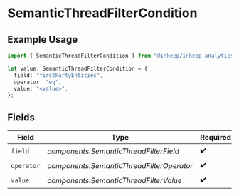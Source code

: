 # SemanticThreadFilterCondition

## Example Usage

```typescript
import { SemanticThreadFilterCondition } from "@inkeep/inkeep-analytics/models/components";

let value: SemanticThreadFilterCondition = {
  field: "firstPartyEntities",
  operator: "eq",
  value: "<value>",
};
```

## Fields

| Field                                     | Type                                      | Required                                  | Description                               |
| ----------------------------------------- | ----------------------------------------- | ----------------------------------------- | ----------------------------------------- |
| `field`                                   | *components.SemanticThreadFilterField*    | :heavy_check_mark:                        | N/A                                       |
| `operator`                                | *components.SemanticThreadFilterOperator* | :heavy_check_mark:                        | N/A                                       |
| `value`                                   | *components.SemanticThreadFilterValue*    | :heavy_check_mark:                        | N/A                                       |